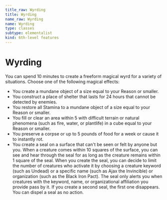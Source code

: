 ```yaml
---
title_raw: Wyrding
title: Wyrding
name_raw: Wyrding
name: Wyrding
type: classes
subtype: elementalist
kind: 6th-level features
---
```


# Wyrding

You can spend 10 minutes to create a freeform magical wyrd for a variety of situations. Choose one of the following magical effects:

- You create a mundane object of a size equal to your Reason or smaller.
- You construct a place of shelter that lasts for 24 hours that cannot be detected by enemies.
- You restore all Stamina to a mundane object of a size equal to your Reason or smaller.
- You fill or clear an area within 5 with difficult terrain or natural phenomena (such as fire, water, or plantlife) in a cube equal to your Reason or smaller.
- You preserve a corpse or up to 5 pounds of food for a week or cause it to instantly rot.
- You create a seal on a surface that can't be seen or felt by anyone but you. When a creature comes within 10 squares of the surface, you can see and hear through the seal for as long as the creature remains within 1 square of the seal. When you create the seal, you can decide to limit the number of creatures who activate it by choosing a creature keyword (such as Undead) or a specific name (such as Ajax the Invincible) or organization (such as the Black Iron Pact). The seal only alerts you when creatures with the keyword, name, or organizational affiliation you provide pass by it. If you create a second seal, the first one disappears. You can dispel a seal as no action.
